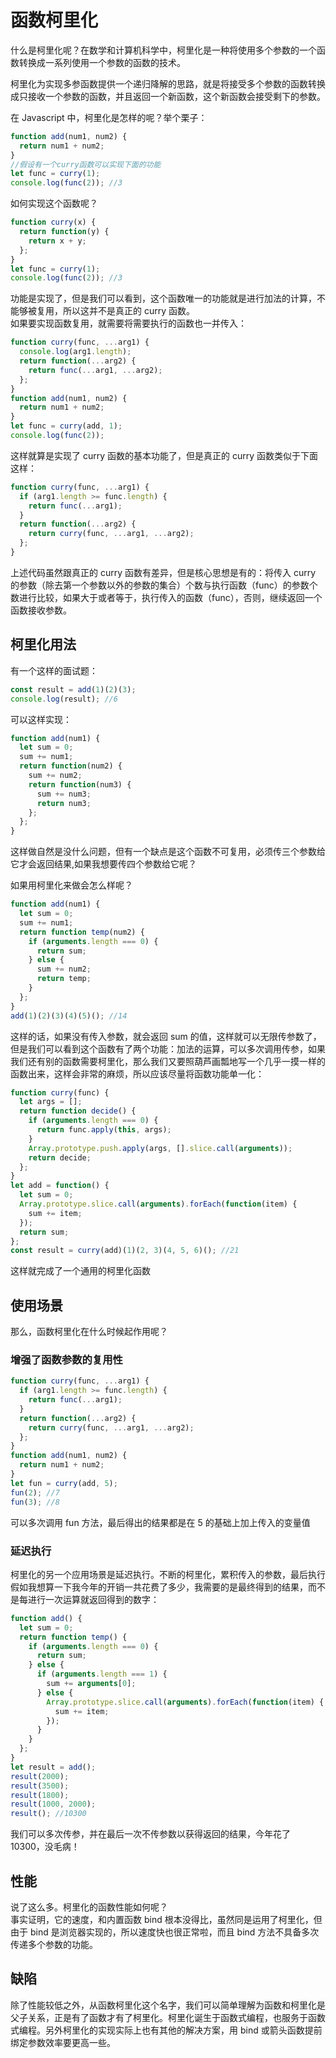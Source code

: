 # 函数柯里化

什么是柯里化呢？在数学和计算机科学中，柯里化是一种将使用多个参数的一个函数转换成一系列使用一个参数的函数的技术。

柯里化为实现多参函数提供一个递归降解的思路，就是将接受多个参数的函数转换成只接收一个参数的函数，并且返回一个新函数，这个新函数会接受剩下的参数。

在 Javascript 中，柯里化是怎样的呢？举个栗子：

```javascript
function add(num1, num2) {
  return num1 + num2;
}
//假设有一个curry函数可以实现下面的功能
let func = curry(1);
console.log(func(2)); //3
```

如何实现这个函数呢？

```javascript
function curry(x) {
  return function(y) {
    return x + y;
  };
}
let func = curry(1);
console.log(func(2)); //3
```

功能是实现了，但是我们可以看到，这个函数唯一的功能就是进行加法的计算，不能够被复用，所以这并不是真正的 curry 函数。  
如果要实现函数复用，就需要将需要执行的函数也一并传入：

```javascript
function curry(func, ...arg1) {
  console.log(arg1.length);
  return function(...arg2) {
    return func(...arg1, ...arg2);
  };
}
function add(num1, num2) {
  return num1 + num2;
}
let func = curry(add, 1);
console.log(func(2));
```

这样就算是实现了 curry 函数的基本功能了，但是真正的 curry 函数类似于下面这样：

```javascript
function curry(func, ...arg1) {
  if (arg1.length >= func.length) {
    return func(...arg1);
  }
  return function(...arg2) {
    return curry(func, ...arg1, ...arg2);
  };
}
```

上述代码虽然跟真正的 curry 函数有差异，但是核心思想是有的：将传入 curry 的参数（除去第一个参数以外的参数的集合）个数与执行函数（func）的参数个数进行比较，如果大于或者等于，执行传入的函数（func），否则，继续返回一个函数接收参数。

## 柯里化用法

有一个这样的面试题：

```javascript
const result = add(1)(2)(3);
console.log(result); //6
```

可以这样实现：

```javascript
function add(num1) {
  let sum = 0;
  sum += num1;
  return function(num2) {
    sum += num2;
    return function(num3) {
      sum += num3;
      return num3;
    };
  };
}
```

这样做自然是没什么问题，但有一个缺点是这个函数不可复用，必须传三个参数给它才会返回结果,如果我想要传四个参数给它呢？

如果用柯里化来做会怎么样呢？

```javascript
function add(num1) {
  let sum = 0;
  sum += num1;
  return function temp(num2) {
    if (arguments.length === 0) {
      return sum;
    } else {
      sum += num2;
      return temp;
    }
  };
}
add(1)(2)(3)(4)(5)(); //14
```

这样的话，如果没有传入参数，就会返回 sum 的值，这样就可以无限传参数了，但是我们可以看到这个函数有了两个功能：加法的运算，可以多次调用传参，如果我们还有别的函数需要柯里化，那么我们又要照葫芦画瓢地写一个几乎一摸一样的函数出来，这样会非常的麻烦，所以应该尽量将函数功能单一化：

```javascript
function curry(func) {
  let args = [];
  return function decide() {
    if (arguments.length === 0) {
      return func.apply(this, args);
    }
    Array.prototype.push.apply(args, [].slice.call(arguments));
    return decide;
  };
}
let add = function() {
  let sum = 0;
  Array.prototype.slice.call(arguments).forEach(function(item) {
    sum += item;
  });
  return sum;
};
const result = curry(add)(1)(2, 3)(4, 5, 6)(); //21
```

这样就完成了一个通用的柯里化函数

## 使用场景

那么，函数柯里化在什么时候起作用呢？

### 增强了函数参数的复用性

```javascript
function curry(func, ...arg1) {
  if (arg1.length >= func.length) {
    return func(...arg1);
  }
  return function(...arg2) {
    return curry(func, ...arg1, ...arg2);
  };
}
function add(num1, num2) {
  return num1 + num2;
}
let fun = curry(add, 5);
fun(2); //7
fun(3); //8
```

可以多次调用 fun 方法，最后得出的结果都是在 5 的基础上加上传入的变量值

### 延迟执行

柯里化的另一个应用场景是延迟执行。不断的柯里化，累积传入的参数，最后执行  
假如我想算一下我今年的开销一共花费了多少，我需要的是最终得到的结果，而不是每进行一次运算就返回得到的数字：

```javascript
function add() {
  let sum = 0;
  return function temp() {
    if (arguments.length === 0) {
      return sum;
    } else {
      if (arguments.length === 1) {
        sum += arguments[0];
      } else {
        Array.prototype.slice.call(arguments).forEach(function(item) {
          sum += item;
        });
      }
    }
  };
}
let result = add();
result(2000);
result(3500);
result(1800);
result(1000, 2000);
result(); //10300
```

我们可以多次传参，并在最后一次不传参数以获得返回的结果，今年花了 10300，没毛病！

## 性能

说了这么多。柯里化的函数性能如何呢？  
事实证明，它的速度，和内置函数 bind 根本没得比，虽然同是运用了柯里化，但由于 bind 是浏览器实现的，所以速度快也很正常啦，而且 bind 方法不具备多次传递多个参数的功能。

## 缺陷

除了性能较低之外，从函数柯里化这个名字，我们可以简单理解为函数和柯里化是父子关系，正是有了函数才有了柯里化。柯里化诞生于函数式编程，也服务于函数式编程。另外柯里化的实现实际上也有其他的解决方案，用 bind 或箭头函数提前绑定参数效率要更高一些。